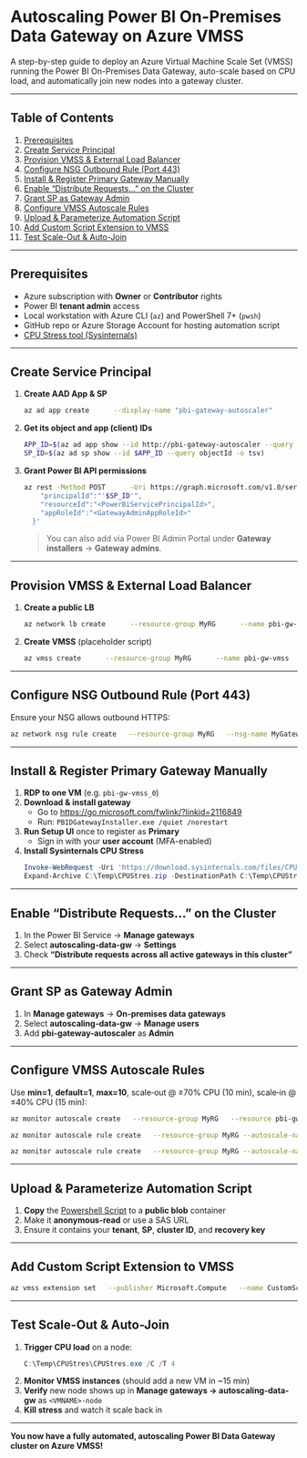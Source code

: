 # Autoscaling Power BI On-Premises Data Gateway on Azure VMSS

A step-by-step guide to deploy an Azure Virtual Machine Scale Set (VMSS) running the Power BI On-Premises Data Gateway, auto-scale based on CPU load, and automatically join new nodes into a gateway cluster.

---

## Table of Contents

1. [Prerequisites](#prerequisites)  
2. [Create Service Principal](#create-service-principal)  
3. [Provision VMSS & External Load Balancer](#provision-vmss--external-load-balancer)  
4. [Configure NSG Outbound Rule (Port 443)](#configure-nsg-outbound-rule-port-443)  
5. [Install & Register Primary Gateway Manually](#install--register-primary-gateway-manually)  
6. [Enable “Distribute Requests…” on the Cluster](#enable-distribute-requests-on-the-cluster)  
7. [Grant SP as Gateway Admin](#grant-sp-as-gateway-admin)  
8. [Configure VMSS Autoscale Rules](#configure-vmss-autoscale-rules)  
9. [Upload & Parameterize Automation Script](#upload--parameterize-automation-script)  
10. [Add Custom Script Extension to VMSS](#add-custom-script-extension-to-vmss)  
11. [Test Scale-Out & Auto-Join](#test-scale-out--auto-join)  

---

## Prerequisites

- Azure subscription with **Owner** or **Contributor** rights  
- Power BI **tenant admin** access  
- Local workstation with Azure CLI (`az`) and PowerShell 7+ (`pwsh`)  
- GitHub repo or Azure Storage Account for hosting automation script  
- [CPU Stress tool (Sysinternals)](https://learn.microsoft.com/en-us/sysinternals/downloads/cpustres)  

---

## Create Service Principal

1. **Create AAD App & SP**  
   ```bash
   az ad app create      --display-name "pbi-gateway-autoscaler"      --password "<StrongP@ssw0rd>"      --credential-description "Gateway automation"
   ```
2. **Get its object and app (client) IDs**  
   ```bash
   APP_ID=$(az ad app show --id http://pbi-gateway-autoscaler --query appId -o tsv)
   SP_ID=$(az ad sp show --id $APP_ID --query objectId -o tsv)
   ```
3. **Grant Power BI API permissions**  
   ```bash
   az rest -Method POST      -Uri https://graph.microsoft.com/v1.0/servicePrincipals/$SP_ID/appRoleAssignedTo      -Body '{
       "principalId":"'$SP_ID'",
       "resourceId":"<PowerBiServicePrincipalId>",
       "appRoleId":"<GatewayAdminAppRoleId>"
     }'
   ```
   > You can also add via Power BI Admin Portal under **Gateway installers** → **Gateway admins**.

---

## Provision VMSS & External Load Balancer

1. **Create a public LB**  
   ```bash
   az network lb create      --resource-group MyRG      --name pbi-gw-lb      --sku Standard      --public-ip-address pbi-gw-pip      --frontend-ip-name FE      --backend-pool-name BE
   ```
2. **Create VMSS** (placeholder script)  
   ```bash
   az vmss create      --resource-group MyRG      --name pbi-gw-vmss      --image Win2019Datacenter      --admin-username your-user    --admin-password "<YourP@ssw0rd>"      --instance-count 1      --vm-sku Standard_F4s_v2      --lb pbi-gw-lb      --backend-pool-name BE      --nsg MyGatewayNSG
   ```
  

---

## Configure NSG Outbound Rule (Port 443)

Ensure your NSG allows outbound HTTPS:

```bash
az network nsg rule create   --resource-group MyRG   --nsg-name MyGatewayNSG   --name AllowOutbound443   --priority 100   --direction Outbound   --access Allow   --protocol Tcp   --destination-port-ranges 443   --destination-address-prefixes Internet
```

---

## Install & Register Primary Gateway Manually

1. **RDP to one VM** (e.g. `pbi-gw-vmss_0`)  
2. **Download & install gateway**  
   - Go to https://go.microsoft.com/fwlink/?linkid=2116849  
   - Run: `PBIDGatewayInstaller.exe /quiet /norestart`  
3. **Run Setup UI** once to register as **Primary**  
   - Sign in with your **user account** (MFA-enabled)  
4. **Install Sysinternals CPU Stress**  
   ```powershell
   Invoke-WebRequest -Uri 'https://download.sysinternals.com/files/CPUStres.zip' -OutFile C:\Temp\CPUStres.zip
   Expand-Archive C:\Temp\CPUStres.zip -DestinationPath C:\Temp\CPUStres
   ```

---

## Enable “Distribute Requests…” on the Cluster

1. In the Power BI Service → **Manage gateways**  
2. Select **autoscaling-data-gw** → **Settings**  
3. Check **“Distribute requests across all active gateways in this cluster”**  

---

## Grant SP as Gateway Admin

1. In **Manage gateways** → **On-premises data gateways**  
2. Select **autoscaling-data-gw** → **Manage users**  
3. Add **pbi-gateway-autoscaler** as **Admin**  

---

## Configure VMSS Autoscale Rules

Use **min=1**, **default=1**, **max=10**, scale‐out @ ≥70% CPU (10 min), scale‐in @ ≤40% CPU (15 min):

```bash
az monitor autoscale create   --resource-group MyRG   --resource pbi-gw-vmss   --resource-type Microsoft.Compute/virtualMachineScaleSets   --name pbi-gw-autoscale   --min 2 --max 10 --count 2

az monitor autoscale rule create   --resource-group MyRG --autoscale-name pbi-gw-autoscale   --condition "Percentage CPU > 70 avg 10m"   --scale out 1 --cooldown 20m

az monitor autoscale rule create   --resource-group MyRG --autoscale-name pbi-gw-autoscale   --condition "Percentage CPU < 40 avg 15m"   --scale in 1 --cooldown 30m
```

---

## Upload & Parameterize Automation Script

1. **Copy** the [Powershell Script](https://github.com/DavidArayaS/Autoscaling-Power-BI-data-gateway/blob/dfb4423974dd0978f38c66560b0ee126aaa094b0/install-pbigw.ps1) to a **public blob** container  
2. Make it **anonymous-read** or use a SAS URL  
3. Ensure it contains your **tenant**, **SP**, **cluster ID**, and **recovery key**  

---

## Add Custom Script Extension to VMSS

```bash
az vmss extension set   --publisher Microsoft.Compute   --name CustomScriptExtension   --version 1.10   --resource-group MyRG   --vmss-name pbi-gw-vmss   --settings '{"fileUris":["https://<storage>.blob.core.windows.net/scripts/install-pbigw-vmss.ps1"],"commandToExecute":"powershell.exe -ExecutionPolicy Bypass -File install-pbigw.ps1"}'
```

---

## Test Scale-Out & Auto-Join

1. **Trigger CPU load** on a node:  
   ```powershell
   C:\Temp\CPUStres\CPUStres.exe /C /T 4
   ```
2. **Monitor VMSS instances** (should add a new VM in ~15 min)  
3. **Verify** new node shows up in **Manage gateways → autoscaling-data-gw** as `<VMNAME>-node`  
4. **Kill stress** and watch it scale back in  

---

**You now have a fully automated, autoscaling Power BI Data Gateway cluster on Azure VMSS!**
